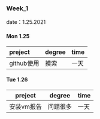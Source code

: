 ### Week_1

date：1.25.2021

#### Mon 1.25

| preject    | degree | time |
| :--------- | ------ | ---- |
| github使用 | 摸索   | 一天 |

#### Tue 1.26

| preject    | degree   | time |
| ---------- | -------- | ---- |
| 安装vm报告 | 问题很多 | 一天 |

